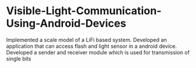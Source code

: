 # Visible-Light-Communication-Using-Android-Devices
Implemented a scale model of a LiFi based system. Developed an application that can access flash and light sensor in a android device. Developed a sender and receiver module which is used for transmission of single bits
